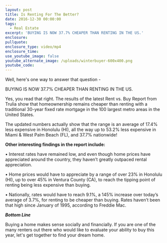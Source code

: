 ```yaml
---
layout: post
title: Is Renting For The Better?
date: 2016-12-30 00:00:00
tags:
  - Real Estate
excerpt: 'BUYING IS NOW 37.7% CHEAPER THAN RENTING IN THE US.'
enclosure:
pullquote:
enclosure_type: video/mp4
enclosure_time:
use_youtube_image: false
youtube_alternate_image: /uploads/winterbuyer-600x400.png
youtube_code:
---
```



Well, here's one way to answer that question -

BUYING IS NOW 37.7% CHEAPER THAN RENTING IN THE US.

Yes, you read that right. The results of the latest Rent vs. Buy Report from Trulia show that homeownership remains cheaper than renting with a traditional 30-year fixed rate mortgage in the 100 largest metro areas in the United States.

The updated numbers actually show that the range is an average of 17.4% less expensive in Honolulu (HI), all the way up to 53.2% less expensive in Miami & West Palm Beach (FL), and 37.7% nationwide!

**Other interesting findings in the report include:**

• Interest rates have remained low, and even though home prices have appreciated around the country, they haven’t greatly outpaced rental appreciation.

• Home prices would have to appreciate by a range of over 23% in Honolulu (HI), up to over 45% in Ventura County (CA), to reach the tipping point of renting being less expensive than buying.

• Nationally, rates would have to reach 9.1%, a 145% increase over today’s average of 3.7%, for renting to be cheaper than buying. Rates haven’t been that high since January of 1995, according to Freddie Mac.

***Bottom Line***

Buying a home makes sense socially and financially. If you are one of the many renters out there who would like to evaluate your ability to buy this year, let's get together to find your dream home.
